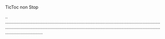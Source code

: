 TicToc non Stop

..
......................................................................................................................................................................................................................................................................................